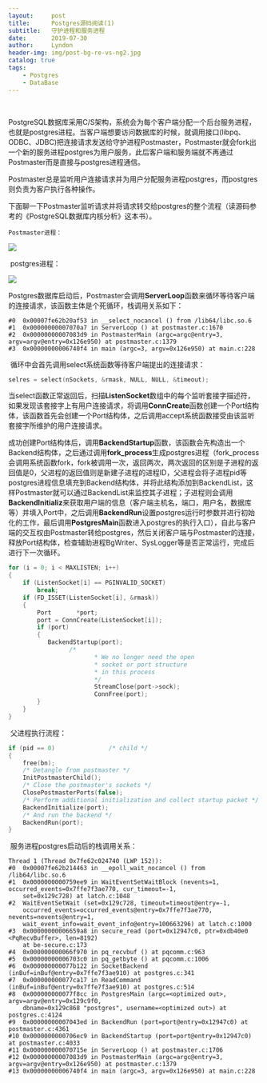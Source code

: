 ```yaml
---
layout:     post
title:      Postgres源码阅读(1)
subtitle:   守护进程和服务进程
date:       2019-07-30
author:     Lyndon
header-img: img/post-bg-re-vs-ng2.jpg
catalog: true
tags:
    - Postgres
	- DataBase
---
```


​	

​	PostgreSQL数据库采用C/S架构，系统会为每个客户端分配一个后台服务进程，也就是postgres进程。当客户端想要访问数据库的时候，就调用接口(libpq、ODBC、JDBC)把连接请求发送给守护进程Postmaster，Postmaster就会fork出一个新的服务进程postgres为用户服务，此后客户端和服务端就不再通过Postmaster而是直接与postgres进程通信。

​	Postmaster总是监听用户连接请求并为用户分配服务进程postgres，而postgres则负责为客户执行各种操作。

​    下面聊一下Postmaster监听请求并将请求转交给postgres的整个流程（读源码参考的《PostgreSQL数据库内核分析》这本书）。

 	Postmaster进程：

![](https://raw.githubusercontent.com/YangHao1992/YangHao1992.github.io/master/_img/Postmaster.png)

​	postgres进程：

![](https://raw.githubusercontent.com/YangHao1992/YangHao1992.github.io/master/_img/postgres.png)

​	Postgres数据库启动后，Postmaster会调用**ServerLoop**函数来循环等待客户端的连接请求，该函数主体是个死循环，栈调用关系如下：

```
#0  0x00007fe62b20af53 in __select_nocancel () from /lib64/libc.so.6
#1  0x00000000007070a7 in ServerLoop () at postmaster.c:1670
#2  0x00000000007083d9 in PostmasterMain (argc=argc@entry=3, argv=argv@entry=0x126e950) at postmaster.c:1379
#3  0x00000000006740f4 in main (argc=3, argv=0x126e950) at main.c:228
```

​	循环中会首先调用select系统函数等待客户端提出的连接请求：

```c
selres = select(nSockets, &rmask, NULL, NULL, &timeout);
```

​	当select函数正常返回后，扫描**ListenSocket**数组中的每个监听套接字描述符，如果发现该套接字上有用户连接请求，将调用**ConnCreate**函数创建一个Port结构体，该函数首先会创建一个Port结构体，之后调用accept系统函数接受由该监听套接字所维护的用户连接请求。

​	成功创建Port结构体后，调用**BackendStartup**函数，该函数会先构造出一个Backend结构体，之后通过调用**fork_process**生成postgres进程（fork_process会调用系统函数fork，fork被调用一次，返回两次，两次返回的区别是子进程的返回值是0，父进程的返回值则是新建子进程的进程ID，父进程会将子进程pid等postgres进程信息填充到Backend结构体，并将此结构添加到BackendList，这样Postmaster就可以通过BackendList来监控其子进程；子进程则会调用**BackendInitializ**来获取用户端的信息（客户端主机名，端口，用户名，数据库等）并填入Port中，之后调用**BackendRun**设置postgres运行时参数并进行初始化的工作，最后调用**PostgresMain**函数进入postgres的执行入口），自此与客户端的交互权由Postmaster转给postgres，然后关闭客户端与Postmaster的连接，释放Port结构体，检查辅助进程BgWriter、SysLogger等是否正常运行，完成后进行下一次循环。

```c
for (i = 0; i < MAXLISTEN; i++)
{
    if (ListenSocket[i] == PGINVALID_SOCKET)
        break;
    if (FD_ISSET(ListenSocket[i], &rmask))
    {
        Port	   *port;
        port = ConnCreate(ListenSocket[i]);
        if (port)
        {
           BackendStartup(port);
    			 /*
		 				* We no longer need the open
		 				* socket or port structure
		 				* in this process
		 				*/
						StreamClose(port->sock);
						ConnFree(port);
        }
    }
}
```

​	父进程执行流程：

```C
if (pid == 0)				/* child */
{
	free(bn);
	/* Detangle from postmaster */
	InitPostmasterChild();
	/* Close the postmaster's sockets */
	ClosePostmasterPorts(false);
	/* Perform additional initialization and collect startup packet */
	BackendInitialize(port);
	/* And run the backend */
	BackendRun(port);
}
```

​	服务进程postgres启动后的栈调用关系：

```
Thread 1 (Thread 0x7fe62c024740 (LWP 152)):
#0  0x00007fe62b214463 in __epoll_wait_nocancel () from /lib64/libc.so.6
#1  0x0000000000759ee9 in WaitEventSetWaitBlock (nevents=1, occurred_events=0x7ffe7f3ae770, cur_timeout=-1,
    set=0x129c728) at latch.c:1048
#2  WaitEventSetWait (set=0x129c728, timeout=timeout@entry=-1,
    occurred_events=occurred_events@entry=0x7ffe7f3ae770, nevents=nevents@entry=1,
    wait_event_info=wait_event_info@entry=100663296) at latch.c:1000
#3  0x00000000006659a8 in secure_read (port=0x12947c0, ptr=0xdb40e0 <PqRecvBuffer>, len=8192)
    at be-secure.c:173
#4  0x000000000066f970 in pq_recvbuf () at pqcomm.c:963
#5  0x00000000006703c0 in pq_getbyte () at pqcomm.c:1006
#6  0x000000000077b122 in SocketBackend (inBuf=inBuf@entry=0x7ffe7f3ae910) at postgres.c:341
#7  0x000000000077ca17 in ReadCommand (inBuf=inBuf@entry=0x7ffe7f3ae910) at postgres.c:514
#8  0x000000000077f8cc in PostgresMain (argc=<optimized out>, argv=argv@entry=0x129c9f0,
    dbname=0x129c868 "postgres", username=<optimized out>) at postgres.c:4124
#9  0x00000000007043ed in BackendRun (port=port@entry=0x12947c0) at postmaster.c:4361
#10 0x0000000000706ec9 in BackendStartup (port=port@entry=0x12947c0) at postmaster.c:4033
#11 0x000000000070715e in ServerLoop () at postmaster.c:1706
#12 0x00000000007083d9 in PostmasterMain (argc=argc@entry=3, argv=argv@entry=0x126e950) at postmaster.c:1379
#13 0x00000000006740f4 in main (argc=3, argv=0x126e950) at main.c:228
```

